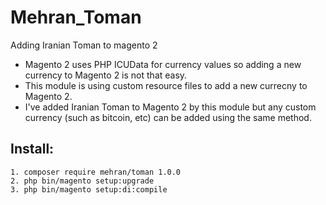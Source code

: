 # Mehran_Toman
Adding Iranian Toman to magento 2
- Magento 2 uses PHP ICUData for currency values so adding a new currency to Magento 2 is not that easy.
- This module is using custom resource files to add a new currecny to Magento 2.
- I've added Iranian Toman to Magento 2 by this module but any custom currency (such as bitcoin, etc) can be added using the same method.

## Install:
```
1. composer require mehran/toman 1.0.0
2. php bin/magento setup:upgrade
3. php bin/magento setup:di:compile
```
